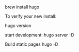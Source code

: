 brew install hugo

To verify your new install:

hugo version


start development:
hugo server -D


Build static pages 
hugo -D

